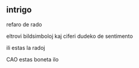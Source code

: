 intrigo
---
refaro de rado

eltrovi bildsimboloj
kaj
ciferi dudeko de sentimento

ili estas la radoj

CAO estas boneta ilo
